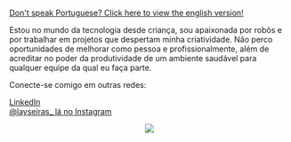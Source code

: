 <a href="https://github.com/laysaalves/laysaalves/blob/main/README.md">Don't speak Portuguese? Click here to view the english version!</a>

Estou no mundo da tecnologia desde criança, sou apaixonada por robôs e por trabalhar em projetos que despertam minha criatividade. Não perco oportunidades de melhorar como pessoa e profissionalmente, além de acreditar no poder da produtividade de um ambiente saudável para qualquer equipe da qual eu faça parte.

Conecte-se comigo em outras redes:

[LinkedIn](https://www.linkedin.com/in/laysaalves/) <br />
[@layseiras_  lá no Instagram](https://instagram.com/layseiras_) <br />





<div align="center">
  <a href="https://github.com/anuraghazra/github-readme-stats">
    <img align="center" src="https://github-readme-stats.vercel.app/api?username=laysaalves&show_icons=true&theme=tokyonight&hide_border=true" />
  </a>
</div>
